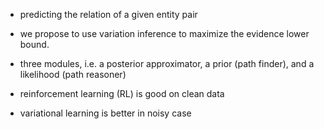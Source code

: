 * predicting the relation of a given entity pair
* we propose to use variation inference to maximize the evidence lower bound.
* three modules, i.e. a posterior approximator, a prior (path finder), and a
  likelihood (path reasoner)

* reinforcement learning (RL) is good on clean data
* variational learning is better in noisy case
